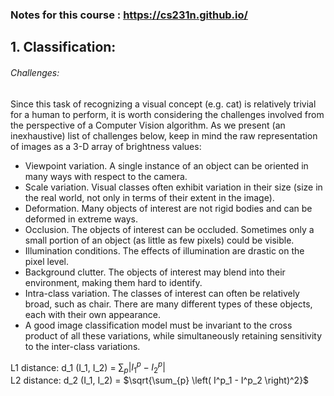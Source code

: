 ### Notes for this course : https://cs231n.github.io/

## 1. Classification:

###### Challenges:

Since this task of recognizing a visual concept (e.g. cat) is relatively trivial for a human to perform, it is worth considering the challenges involved from the perspective of a Computer Vision algorithm. As we present (an inexhaustive) list of challenges below, keep in mind the raw representation of images as a 3-D array of brightness values:

- Viewpoint variation. A single instance of an object can be oriented in many ways with respect to the camera.
- Scale variation. Visual classes often exhibit variation in their size (size in the real world, not only in terms of their extent in the image).
- Deformation. Many objects of interest are not rigid bodies and can be deformed in extreme ways.
- Occlusion. The objects of interest can be occluded. Sometimes only a small portion of an object (as little as few pixels) could be visible.
- Illumination conditions. The effects of illumination are drastic on the pixel level.
- Background clutter. The objects of interest may blend into their environment, making them hard to identify.
- Intra-class variation. The classes of interest can often be relatively broad, such as chair. There are many different types of these objects, each with their own appearance.
- A good image classification model must be invariant to the cross product of all these variations, while simultaneously retaining sensitivity to the inter-class variations.

L1 distance: d_1 (I_1, I_2) = $\sum_{p} \left| I^p_1 - I^p_2 \right|$      \
L2 distance: d_2 (I_1, I_2) = $\sqrt{\sum_{p} \left( I^p_1 - I^p_2 \right)^2}$
